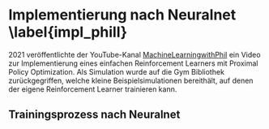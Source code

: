# Implementierung nach Neuralnet \label{impl_phill}

2021 veröffentlichte der YouTube-Kanal [MachineLearningwithPhil](https://www.youtube.com/@MachineLearningwithPhil/) ein
Video zur Implementierung eines einfachen Reinforcement Learners mit Proximal Policy Optimization. Als Simulation wurde
auf die Gym Bibliothek zurückgegriffen, welche kleine Beispielsimulationen bereithält, auf denen der eigene
Reinforcement Learner trainieren kann.

## Trainingsprozess nach Neuralnet